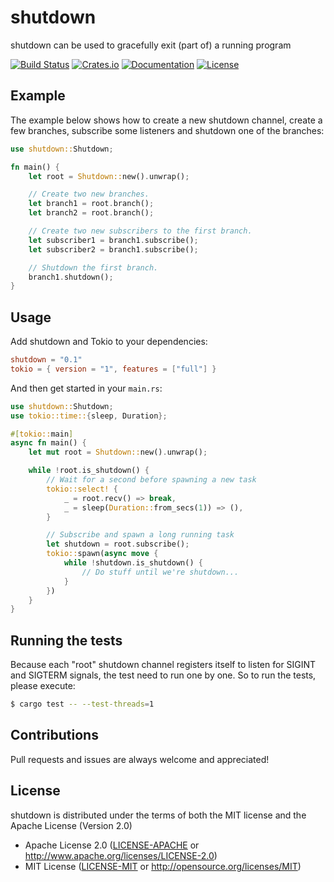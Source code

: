 # shutdown

shutdown can be used to gracefully exit (part of) a running program

[![Build Status][gh-actions-badge]][gh-actions-url]
[![Crates.io][crates-badge]][crates-url]
[![Documentation][docs-badge]][docs-url]
[![License][license-badge]][license-url]

[gh-actions-badge]: https://github.com/svanharmelen/shutdown/workflows/Test%20and%20Build/badge.svg
[gh-actions-url]: https://github.com/svanharmelen/shutdown/actions?workflow=Test%20and%20Build
[crates-badge]: https://img.shields.io/crates/v/shutdown.svg
[crates-url]: https://crates.io/crates/shutdown
[docs-badge]: https://docs.rs/shutdown/badge.svg
[docs-url]: https://docs.rs/shutdown
[license-badge]: https://img.shields.io/crates/l/shutdown.svg
[license-url]: https://github.com/svanharmelen/shutdown#license

## Example

The example below shows how to create a new shutdown channel, create a few
branches, subscribe some listeners and shutdown one of the branches:

```rust
use shutdown::Shutdown;

fn main() {
    let root = Shutdown::new().unwrap();

    // Create two new branches.
    let branch1 = root.branch();
    let branch2 = root.branch();

    // Create two new subscribers to the first branch.
    let subscriber1 = branch1.subscribe();
    let subscriber2 = branch1.subscribe();

    // Shutdown the first branch.
    branch1.shutdown();
}
```

## Usage

Add shutdown and Tokio to your dependencies:

```toml
shutdown = "0.1"
tokio = { version = "1", features = ["full"] }
```

And then get started in your `main.rs`:

```rust
use shutdown::Shutdown;
use tokio::time::{sleep, Duration};

#[tokio::main]
async fn main() {
    let mut root = Shutdown::new().unwrap();

    while !root.is_shutdown() {
        // Wait for a second before spawning a new task
        tokio::select! {
            _ = root.recv() => break,
            _ = sleep(Duration::from_secs(1)) => (),
        }

        // Subscribe and spawn a long running task
        let shutdown = root.subscribe();
        tokio::spawn(async move {
            while !shutdown.is_shutdown() {
                // Do stuff until we're shutdown...
            }
        })
    }
}
```

## Running the tests

Because each "root" shutdown channel registers itself to listen for SIGINT and
SIGTERM signals, the test need to run one by one. So to run the tests, please
execute:

```sh
$ cargo test -- --test-threads=1
```

## Contributions

Pull requests and issues are always welcome and appreciated!

## License

shutdown is distributed under the terms of both the MIT license and the Apache License (Version 2.0)

- Apache License 2.0 ([LICENSE-APACHE](LICENSE-APACHE) or http://www.apache.org/licenses/LICENSE-2.0)
- MIT License ([LICENSE-MIT](LICENSE-MIT) or http://opensource.org/licenses/MIT)
